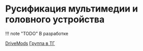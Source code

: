 # Русификация мультимедии и головного устройства

!!! note "TODO"
    В разработке

[DriveMods](https://drivemods.org/)
[Группа в ТГ](https://t.me/Kia_Sportage_5_Turbo/96622)